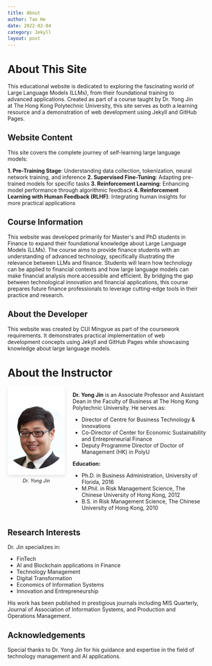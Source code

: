 ```yaml
---
title: About
author: Tao He
date: 2022-02-04
category: Jekyll
layout: post
---
```


# About This Site

This educational website is dedicated to exploring the fascinating world of Large Language Models (LLMs), from their foundational training to advanced applications. Created as part of a course taught by Dr. Yong Jin at The Hong Kong Polytechnic University, this site serves as both a learning resource and a demonstration of web development using Jekyll and GitHub Pages.

## Website Content

This site covers the complete journey of self-learning large language models:

**1. Pre-Training Stage**: Understanding data collection, tokenization, neural network training, and inference
**2. Supervised Fine-Tuning**: Adapting pre-trained models for specific tasks
**3. Reinforcement Learning**: Enhancing model performance through algorithmic feedback
**4. Reinforcement Learning with Human Feedback (RLHF)**: Integrating human insights for more practical applications

## Course Information

This website was developed primarily for Master's and PhD students in Finance to expand their foundational knowledge about Large Language Models (LLMs). The course aims to provide finance students with an understanding of advanced technology, specifically illustrating the relevance between LLMs and finance. Students will learn how technology can be applied to financial contexts and how large language models can make financial analysis more accessible and efficient. By bridging the gap between technological innovation and financial applications, this course prepares future finance professionals to leverage cutting-edge tools in their practice and research.

## About the Developer

This website was created by CUI Mingyue as part of the coursework requirements. It demonstrates practical implementation of web development concepts using Jekyll and GitHub Pages while showcasing knowledge about large language models.

# About the Instructor

<div style="display: flex; align-items: flex-start; margin-bottom: 20px;">
  <div style="flex: 0 0 30%; padding-right: 20px;">
     <img src="/assets/RIAIoTJinYongJimmy560860.png" alt="Dr. Yong Jin" style="width: 100%; border-radius: 5px; box-shadow: 0 4px 8px rgba(0,0,0,0.1);">
    <p style="font-size: 0.9em; text-align: center; margin-top: 5px;"><em>Dr. Yong Jin</em></p>
  </div>
  <div style="flex: 0 0 70%;">
    <p><strong>Dr. Yong Jin</strong> is an Associate Professor and Assistant Dean in the Faculty of Business at The Hong Kong Polytechnic University. He serves as:</p>
    <ul>
      <li>Director of Centre for Business Technology & Innovations</li>
      <li>Co-Director of Center for Economic Sustainability and Entrepreneurial Finance</li>
      <li>Deputy Programme Director of Doctor of Management (HK) in PolyU</li>
    </ul>
    <p><strong>Education:</strong></p>
    <ul>
      <li>Ph.D. in Business Administration, University of Florida, 2016</li>
      <li>M.Phil. in Risk Management Science, The Chinese University of Hong Kong, 2012</li>
      <li>B.S. in Risk Management Science, The Chinese University of Hong Kong, 2010</li>
    </ul>
  </div>
</div>

## Research Interests
Dr. Jin specializes in:
- FinTech
- AI and Blockchain applications in Finance
- Technology Management
- Digital Transformation
- Economics of Information Systems
- Innovation and Entrepreneurship

His work has been published in prestigious journals including MIS Quarterly, Journal of Association of Information Systems, and Production and Operations Management.


## Acknowledgements

Special thanks to Dr. Yong Jin for his guidance and expertise in the field of technology management and AI applications.
